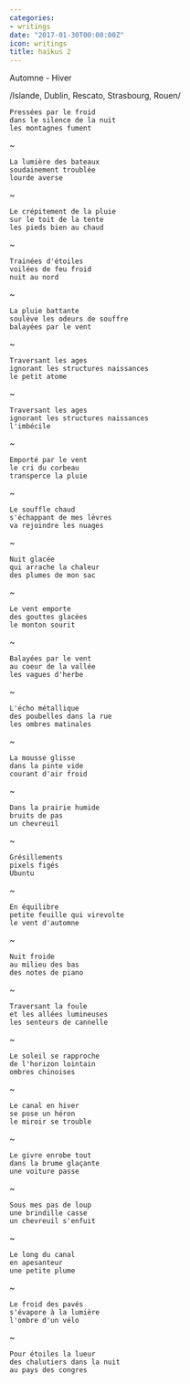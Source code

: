 ```yaml
---
categories:
- writings
date: "2017-01-30T00:00:00Z"
icon: writings
title: haïkus 2
---
```


Automne - Hiver

/Islande, Dublin, Rescato, Strasbourg, Rouen/


    Pressées par le froid
    dans le silence de la nuit
    les montagnes fument

~

    La lumière des bateaux
    soudainement troublée
    lourde averse

~

    Le crépitement de la pluie
    sur le toit de la tente
    les pieds bien au chaud

~

    Trainées d'étoiles
    voilées de feu froid
    nuit au nord

~

    La pluie battante
    soulève les odeurs de souffre
    balayées par le vent

~

    Traversant les ages
    ignorant les structures naissances
    le petit atome

~

    Traversant les ages
    ignorant les structures naissances
    l'imbécile    

~

    Emporté par le vent
    le cri du corbeau
    transperce la pluie

~

    Le souffle chaud
    s'échappant de mes lèvres
    va rejoindre les nuages

~

    Nuit glacée
    qui arrache la chaleur
    des plumes de mon sac

~

    Le vent emporte
    des gouttes glacées
    le monton sourit

~

    Balayées par le vent
    au coeur de la vallée
    les vagues d'herbe

~

    L'écho métallique
    des poubelles dans la rue
    les ombres matinales

~

    La mousse glisse
    dans la pinte vide
    courant d'air froid

~

    Dans la prairie humide
    bruits de pas
    un chevreuil

~

    Grésillements
    pixels figés
    Ubuntu

~

    En équilibre
    petite feuille qui virevolte
    le vent d'automne

~

    Nuit froide
    au milieu des bas
    des notes de piano

~

    Traversant la foule
    et les allées lumineuses
    les senteurs de cannelle

~

    Le soleil se rapproche
    de l'horizon lointain
    ombres chinoises

~

    Le canal en hiver
    se pose un héron
    le miroir se trouble

~

    Le givre enrobe tout
    dans la brume glaçante
    une voiture passe    

~

    Sous mes pas de loup
    une brindille casse
    un chevreuil s'enfuit

~

    Le long du canal
    en apesanteur
    une petite plume

~

    Le froid des pavés
    s'évapore à la lumière
    l'ombre d'un vélo

~

    Pour étoiles la lueur
    des chalutiers dans la nuit
    au pays des congres
